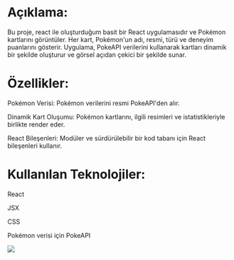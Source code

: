 # Açıklama:

Bu proje, react ile oluşturduğum basit bir React uygulamasıdır ve Pokémon kartlarını görüntüler. Her kart, Pokémon'un adı, resmi, türü ve deneyim puanlarını gösterir. Uygulama, PokeAPI verilerini kullanarak kartları dinamik bir şekilde oluşturur ve görsel açıdan çekici bir şekilde sunar.

# Özellikler:

Pokémon Verisi: Pokémon verilerini resmi PokeAPI'den alır.

Dinamik Kart Oluşumu: Pokémon kartlarını, ilgili resimleri ve istatistikleriyle birlikte render eder.

React Bileşenleri: Modüler ve sürdürülebilir bir kod tabanı için React bileşenleri kullanır.

# Kullanılan Teknolojiler:

React

JSX

CSS

Pokémon verisi için PokeAPI

![](ekran.gif)
